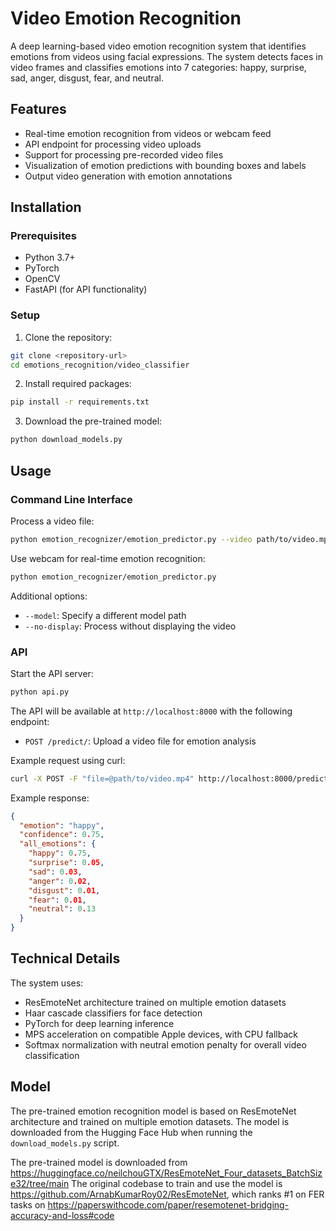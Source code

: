 # Video Emotion Recognition

A deep learning-based video emotion recognition system that identifies emotions from videos using facial expressions. The system detects faces in video frames and classifies emotions into 7 categories: happy, surprise, sad, anger, disgust, fear, and neutral.

## Features

- Real-time emotion recognition from videos or webcam feed
- API endpoint for processing video uploads
- Support for processing pre-recorded video files
- Visualization of emotion predictions with bounding boxes and labels
- Output video generation with emotion annotations

## Installation

### Prerequisites

- Python 3.7+
- PyTorch
- OpenCV
- FastAPI (for API functionality)

### Setup

1. Clone the repository:
```bash
git clone <repository-url>
cd emotions_recognition/video_classifier
```

2. Install required packages:
```bash
pip install -r requirements.txt
```

3. Download the pre-trained model:
```bash
python download_models.py
```

## Usage

### Command Line Interface

Process a video file:
```bash
python emotion_recognizer/emotion_predictor.py --video path/to/video.mp4 --output path/to/output.mp4
```

Use webcam for real-time emotion recognition:
```bash
python emotion_recognizer/emotion_predictor.py
```

Additional options:
- `--model`: Specify a different model path
- `--no-display`: Process without displaying the video

### API

Start the API server:
```bash
python api.py
```

The API will be available at `http://localhost:8000` with the following endpoint:
- `POST /predict/`: Upload a video file for emotion analysis

Example request using curl:
```bash
curl -X POST -F "file=@path/to/video.mp4" http://localhost:8000/predict/
```

Example response:
```json
{
  "emotion": "happy",
  "confidence": 0.75,
  "all_emotions": {
    "happy": 0.75,
    "surprise": 0.05,
    "sad": 0.03,
    "anger": 0.02,
    "disgust": 0.01,
    "fear": 0.01,
    "neutral": 0.13
  }
}
```

## Technical Details

The system uses:
- ResEmoteNet architecture trained on multiple emotion datasets
- Haar cascade classifiers for face detection
- PyTorch for deep learning inference
- MPS acceleration on compatible Apple devices, with CPU fallback
- Softmax normalization with neutral emotion penalty for overall video classification

## Model

The pre-trained emotion recognition model is based on ResEmoteNet architecture and trained on multiple emotion datasets. The model is downloaded from the Hugging Face Hub when running the `download_models.py` script.

The pre-trained model is downloaded from https://huggingface.co/neilchouGTX/ResEmoteNet_Four_datasets_BatchSize32/tree/main
The original codebase to train and use the model is https://github.com/ArnabKumarRoy02/ResEmoteNet, which ranks #1 on FER tasks on https://paperswithcode.com/paper/resemotenet-bridging-accuracy-and-loss#code

